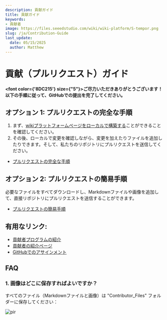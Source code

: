 ```yaml
---
description: 貢献ガイド
title: 貢献ガイド
keywords:
- 貢献者
image: https://files.seeedstudio.com/wiki/wiki-platform/S-tempor.png
slug: /ja/Contribution-Guide
last_update:
  date: 05/15/2025
  author: Matthew
---
```



# 貢献（プルリクエスト）ガイド

<strong><font color={'8DC215'} size={"5"}>ご尽力いただきありがとうございます！ <br /> 以下の手順に従って、GitHubでの提出を完了してください。</font></strong>

## オプション 1: プルリクエストの完全な手順

1. まず、[wikiプラットフォームページをローカルで構築する](/ja/Deploy_Page_Locally)ことができることを確認してください。
2. その後、ローカルで変更を確認しながら、変更を加えたりファイルを追加したりできます。そして、私たちのリポジトリにプルリクエストを送信してください。

- [プルリクエストの完全な手順](/ja/full_steps_pull_request)

## オプション 2: プルリクエストの簡易手順

必要なファイルをすべてダウンロードし、Markdownファイルや画像を追加して、直接リポジトリにプルリクエストを送信することができます。

- [プルリクエストの簡易手順](/ja/quick_pull_request)

## 有用なリンク:

- [貢献者プログラムの紹介](/ja/Contributor)
- [貢献者の紹介ページ](/contributors)
- [GitHubでのアサインメント](https://github.com/orgs/Seeed-Studio/projects/6)

## FAQ

### 1. 画像はどこに保存すればよいですか？

すべてのファイル（Markdownファイルと画像）は "Contributor_Files" フォルダーに保存してください：

<p style={{textAlign: 'center'}}><img src="http://files.seeedstudio.com/wiki/wiki-platform/contributor/files_stored.png" alt="pir" width={800} height="auto" /></p>